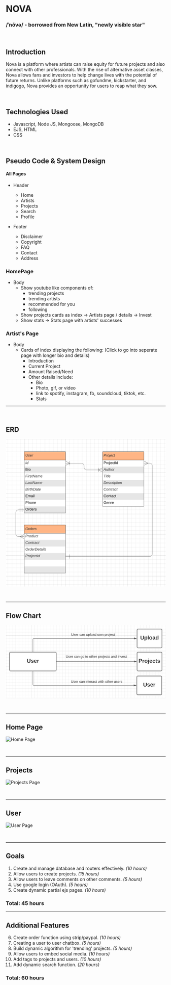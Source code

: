 # NOVA 
### /ˈnōvə/ - borrowed from New Latin, "newly visible star" 

<br>

## Introduction
Nova is a platform where artists can raise equity for future projects and also connect with other professionals. With the rise of alternative asset classes, Nova allows fans and investors to help change lives with the potential of future returns. Unlike platforms such as gofundme, kickstarter, and indigogo, Nova provides an opportunity for users to reap what they sow.

<br>

## Technologies Used
- Javascript, Node JS, Mongoose, MongoDB
- EJS, HTML
- CSS

<br>

## Pseudo Code & System Design

#### All Pages
- Header
    - Home
    - Artists
    - Projects
    - Search
    - Profile

- Footer
    - Disclaimer
    - Copyright
    - FAQ
    - Contact
    - Address

### HomePage
- Body
    - Show youtube like components of:
        - trending projects
        - trending artists
        - recommended for you
        - following
    - Show projects cards as index -> Artists page / details -> Invest
    - Show stats -> Stats page with artists' successes

### Artist's Page
- Body
    - Cards of index displaying the following: (Click to go into seperate page with longer bio and details)
        - Introduction 
        - Current Project 
        - Amount Raised/Need
        - Other details include:
            - Bio
            - Photo, gif, or video
            - link to spotify, instagram, fb, soundcloud, tiktok, etc.
            - Stats
            
--- 

<br>

## ERD
![ERD](public/images/ERD.png)

<br>

--- 

## Flow Chart
![Flow Chart](public/images/flowchart.png)

<br>

--- 

## Home Page
![Home Page](public/images/homepage.png)

<br>

--- 

## Projects
![Projects Page](public/images/projectpage.png)

<br>

--- 

## User
![User Page](public/images/userpage.png)

<br>

---

## Goals
1. Create and manage database and routers effectively. *(10 hours)* 
2. Allow users to create projects. *(15 hours)*
3. Allow users to leave comments on other comments. *(5 hours)* 
4. Use google login (OAuth). *(5 hours)*
5. Create dynamic partial ejs pages. *(10 hours)*
### Total: 45 hours
--- 
## Additional Features
6. Create order function using strip/paypal. *(10 hours)*
7. Creating a user to user chatbox. *(5 hours)*
8. Build dynamic algorithm for 'trending' projects. *(5 hours)*
9. Allow users to embed social media. *(10 hours)*
10. Add tags to projects and users. *(10 hours)*
11. Add dynamic search function. *(20 hours)*
### Total: 60 hours
